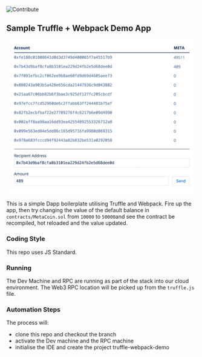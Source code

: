 ![Contribute](http://bpaas.morpheuslabs.io/dashboard/assets/branding/Automation_BPaas_Ws.png)

## Sample Truffle + Webpack Demo App

![MetaCoin Example](https://github.com/ConsenSys/truffle-webpack-demo/blob/master/docs/images/metacoin.jpg?raw=true)

This is a simple Dapp boilerplate utilising Truffle and Webpack. Fire up the app, then try changing the value of the default balance in `contracts/MetaCoin.sol` from `10000` to `50000`and see the contract be recompiled, hot reloaded and the value updated.

### Coding Style
This repo uses JS Standard.

### Running
The Dev Machine and RPC are running as part of the stack into our cloud environment.
The Web3 RPC location will be picked up from the `truffle.js` file.

### Automation Steps
The process will:
 - clone this repo and checkout the branch
 - activate the Dev machine and the RPC machine
 - initialise the IDE and create the project truffle-webpack-demo
